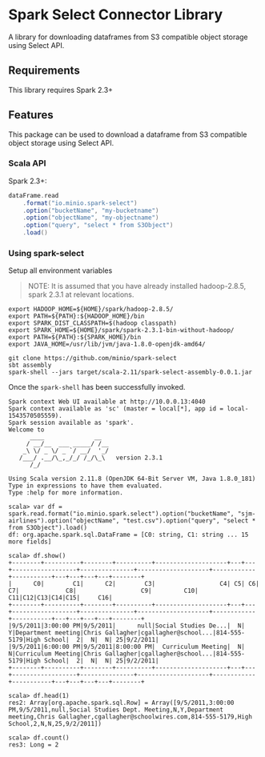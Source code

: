 # Spark Select Connector Library
A library for downloading dataframes from S3 compatible object storage using Select API.

## Requirements
This library requires Spark 2.3+

## Features
This package can be used to download a dataframe from S3 compatible object storage using Select API.

### Scala API
Spark 2.3+:

```scala
dataFrame.read
    .format("io.minio.spark-select")
    .option("bucketName", "my-bucketname")
    .option("objectName", "my-objectname")
    .option("query", "select * from S3Object")
    .load()
```

### Using spark-select

Setup all environment variables
> NOTE: It is assumed that you have already installed hadoop-2.8.5, spark 2.3.1 at relevant locations.
```
export HADOOP_HOME=${HOME}/spark/hadoop-2.8.5/
export PATH=${PATH}:${HADOOP_HOME}/bin
export SPARK_DIST_CLASSPATH=$(hadoop classpath)
export SPARK_HOME=${HOME}/spark/spark-2.3.1-bin-without-hadoop/
export PATH=${PATH}:${SPARK_HOME}/bin
export JAVA_HOME=/usr/lib/jvm/java-1.8.0-openjdk-amd64/

git clone https://github.com/minio/spark-select
sbt assembly
spark-shell --jars target/scala-2.11/spark-select-assembly-0.0.1.jar
```

Once the `spark-shell` has been successfully invoked.
```
Spark context Web UI available at http://10.0.0.13:4040
Spark context available as 'sc' (master = local[*], app id = local-1543570505559).
Spark session available as 'spark'.
Welcome to
      ____              __
     / __/__  ___ _____/ /__
    _\ \/ _ \/ _ `/ __/  '_/
   /___/ .__/\_,_/_/ /_/\_\   version 2.3.1
      /_/

Using Scala version 2.11.8 (OpenJDK 64-Bit Server VM, Java 1.8.0_181)
Type in expressions to have them evaluated.
Type :help for more information.

scala> var df = spark.read.format("io.minio.spark.select").option("bucketName", "sjm-airlines").option("objectName", "test.csv").option("query", "select * from S3Object").load()
df: org.apache.spark.sql.DataFrame = [C0: string, C1: string ... 15 more fields]

scala> df.show()
+--------+----------+--------+----------+--------------------+---+---+------------------+---------------+--------------------+------------+-----------+---+---+---+---+--------+
|      C0|        C1|      C2|        C3|                  C4| C5| C6|                C7|             C8|                  C9|         C10|        C11|C12|C13|C14|C15|     C16|
+--------+----------+--------+----------+--------------------+---+---+------------------+---------------+--------------------+------------+-----------+---+---+---+---+--------+
|9/5/2011|3:00:00 PM|9/5/2011|      null|Social Studies De...|  N|  Y|Department meeting|Chris Gallagher|cgallagher@school...|814-555-5179|High School|  2|  N|  N| 25|9/2/2011|
|9/5/2011|6:00:00 PM|9/5/2011|8:00:00 PM|  Curriculum Meeting|  N|  N|Curriculum Meeting|Chris Gallagher|cgallagher@school...|814-555-5179|High School|  2|  N|  N| 25|9/2/2011|
+--------+----------+--------+----------+--------------------+---+---+------------------+---------------+--------------------+------------+-----------+---+---+---+---+--------+

scala> df.head(1)
res2: Array[org.apache.spark.sql.Row] = Array([9/5/2011,3:00:00 PM,9/5/2011,null,Social Studies Dept. Meeting,N,Y,Department meeting,Chris Gallagher,cgallagher@schoolwires.com,814-555-5179,High School,2,N,N,25,9/2/2011])

scala> df.count()
res3: Long = 2
```
